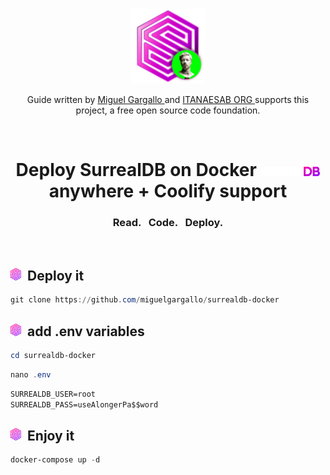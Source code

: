 <br>
<p align="center">
    <a href="https://github.com/miguelgargallo/surrealdb-docker" target="_blank">
        <img width="120" alt="SurrealDB Image" src="https://github.com/miguelgargallo/deploy-surrealdb-docker-coolify/blob/2d312adb6d966d68766f8d26c37bcf82349e0e82/img/light/logo.svg">
    </a>
    <p align="center">
    Guide written by <a href="https://miguelgargallo.com" target="_blank">Miguel Gargallo </a> and <a href="https://itamaesan.org" target="_blank"> ITANAESAB ORG </a> supports this project, a free open source code foundation.
    </p> 
</p>
<br>
<h1 align="center">
    <a>Deploy SurrealDB on Docker <a href="https://github.com/miguelgargallo/surrealdb-docker" target="_blank">
        <img src="/img/light/text.svg" height="15" alt="SurrealDB">
    </a> anywhere + Coolify support</h1>
    <h3 align="center">Read. &nbsp; Code. &nbsp; Deploy.</h3>
    <br>

<h2><img height="20" src="/img/whatissurreal.svg">&nbsp;&nbsp;Deploy it</h2>

```powershell
git clone https://github.com/miguelgargallo/surrealdb-docker
```

<h2><img height="20" src="/img/whatissurreal.svg">&nbsp;&nbsp;add .env variables</h2>

```powershell
cd surrealdb-docker
```

```powershell
nano .env
```

```md
SURREALDB_USER=root
SURREALDB_PASS=useAlongerPa$$word
```

<h2><img height="20" src="/img/whatissurreal.svg">&nbsp;&nbsp;Enjoy it</h2>

```powershell
docker-compose up -d
```
